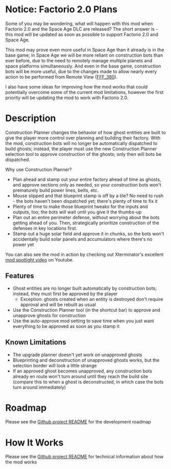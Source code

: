 # Notice: Factorio 2.0 Plans

Some of you may be wondering, what will happen with this mod when Factorio 2.0 and the Space Age DLC are released?  The short answer is - this mod will be updated as soon as possible to support Factorio 2.0 and Space Age.

This mod may prove even more useful in Space Age than it already is in the base game; in Space Age we will be more reliant on construction bots than ever before, due to the need to remotely manage multiple planets and space platforms simultaneously.  And even in the base game, construction bots will be more useful, due to the changes made to allow nearly every action to be performed from Remote View ([FFF_380](https://www.factorio.com/blog/post/fff-380)).

I also have some ideas for improving how the mod works that could potentially overcome some of the current mod limitations, however the first priority will be updating the mod to work with Factorio 2.0.

# Description

Construction Planner changes the behavior of how ghost entities are built to give the player more control over planning and building their factory.  With the mod, construction bots will no longer be automatically dispatched to build ghosts; instead, the player must use the new Construction Planner selection tool to approve construction of the ghosts; only then will bots be dispatched.

Why use Construction Planner?

- Plan ahead and stamp out your entire factory ahead of time as ghosts, and approve sections only as needed, so your construction bots won't prematurely build power lines, belts, etc.
- Mouse slipped and that blueprint stamp is off by a tile?  No need to rush - the bots haven't been dispatched yet; there's plenty of time to fix it
- Plenty of time to make those blueprint tweaks for the inputs and outputs, too; the bots will wait until you give it the thumbs-up
- Plan out an entire perimeter defense, without worrying about the bots getting ahead of you.  Then, strategically prioritize construction of the defenses in key locations first.
- Stamp out a huge solar field and approve it in chunks, so the bots won't accidentally build solar panels and accumulators where there's no power yet

You can also see the mod in action by checking out Xterminator's excellent [mod spotlight video](https://www.youtube.com/watch?v=UNAXhiTBu9M) on Youtube.

## Features

- Ghost entities are no longer built automatically by construction bots; instead, they must first be approved by the player
    - Exception: ghosts created when an entity is destroyed don't require approval and will be rebuilt as usual
- Use the Construction Planner tool (in the shortcut bar) to approve and unapprove ghosts for construction
- Use the auto-approve mod setting to save time when you just want everything to be approved as soon as you stamp it

## Known Limitations

- The upgrade planner doesn't yet work on unapproved ghosts
- Blueprinting and deconstruction of unapproved ghosts works, but the selection border will look a little strange
- If an approved ghost becomes unapproved, any construction bots already en route won't turn around until they reach the build site (compare this to when a ghost is deconstructed, in which case the bots turn around immediately)

# Roadmap

Please see the [Github project README](https://github.com/ceresward/factorio-constructionplanner) for the development roadmap

# How It Works

Please see the [Github project README](https://github.com/ceresward/factorio-constructionplanner) for technical information about how the mod works
